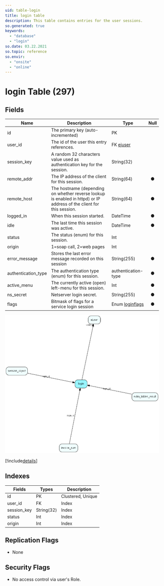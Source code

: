 ```yaml
---
uid: table-login
title: login table
description: This table contains entries for the user sessions. 
so.generated: true
keywords:
  - "database"
  - "login"
so.date: 03.22.2021
so.topic: reference
so.envir:
  - "onsite"
  - "online"
---
```


# login Table (297)

## Fields

| Name | Description | Type | Null |
|------|-------------|------|:----:|
|id|The primary key (auto-incremented)|PK| |
|user\_id|The id of the user this entry references.|FK [ejuser](ejuser.md)| |
|session\_key|A random 32 characters value used as authentication key for the session.|String(32)| |
|remote\_addr|The IP address of the client for this session.|String(64)|&#x25CF;|
|remote\_host|The hostname (depending on whether reverse lookup is enabled in httpd) or IP address of the client for this session.|String(64)|&#x25CF;|
|logged\_in|When this session started.|DateTime|&#x25CF;|
|idle|The last time this session was active.|DateTime|&#x25CF;|
|status|The status (enum) for this session.|Int| |
|origin|1=soap call, 2=web pages|Int| |
|error\_message|Stores the last error message recorded on this session|String(255)|&#x25CF;|
|authentication\_type|The authentication type (enum) for this session.|authentication-type|&#x25CF;|
|active\_menu|The currently active (open) left-menu for this session.|Int|&#x25CF;|
|ns\_secret|Netserver login secret.|String(255)|&#x25CF;|
|flags|Bitmask of flags for a service login session|Enum [loginflags](enums/loginflags.md)|&#x25CF;|


![login table relationship diagram](./media/login.png)

[!include[details](./includes/login.md)]

## Indexes

| Fields | Types | Description |
|--------|-------|-------------|
|id |PK |Clustered, Unique |
|user\_id |FK |Index |
|session\_key |String(32) |Index |
|status |Int |Index |
|origin |Int |Index |

## Replication Flags

* None

## Security Flags

* No access control via user's Role.


